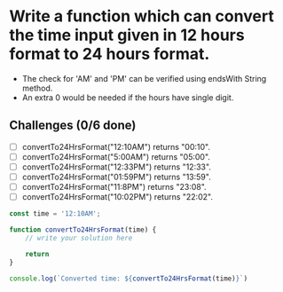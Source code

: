 # Write a function which can convert the time input given in 12 hours format to 24 hours format.

- The check for 'AM' and 'PM' can be verified using endsWith String method.
- An extra 0 would be needed if the hours have single digit.

## Challenges (0/6 done)

- [ ] convertTo24HrsFormat("12:10AM") returns "00:10".
- [ ] convertTo24HrsFormat("5:00AM") returns "05:00".
- [ ] convertTo24HrsFormat("12:33PM") returns "12:33".
- [ ] convertTo24HrsFormat("01:59PM") returns "13:59".
- [ ] convertTo24HrsFormat("11:8PM") returns "23:08".
- [ ] convertTo24HrsFormat("10:02PM") returns "22:02".

```js
const time = '12:10AM';

function convertTo24HrsFormat(time) {
    // write your solution here

    return 
}

console.log(`Converted time: ${convertTo24HrsFormat(time)}`)
```
